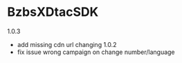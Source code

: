 # BzbsXDtacSDK
1.0.3
- add missing cdn url changing
1.0.2
- fix issue wrong campaign on change number/language
